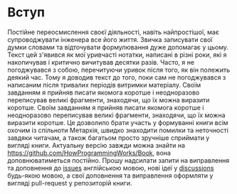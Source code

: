 # Вступ

Постійне переосмислення своєї діяльності, навіть найпростішої, має супроводжувати інженера все його життя. Звичка записувати свої думки словами та відточувати формулювання дуже допомагає у цьому. Текст цей з'явився як мої уривчасті нотатки, написані в різні роки, які я накопичував і критично вичитував десятки разів. Часто, я не погоджувався з собою, перечитуючи уривок після того, як він полежить деякий час. Тому я доводив текст до того, поки сам не погоджувався з написаним після тривалих періодів витримки матеріалу. Своїм завданням я прийняв писати якомога коротше і неодноразово переписував великі фрагменти, знаходячи, що їх можна виразити коротше. Своїм завданням я прийняв писати якомога коротше і неодноразово переписував великі фрагменти, знаходячи, що їх можна виразити коротше. Це дозволило брати участь у формуванні книги всім охочим із спільноти Метархія, швидко знаходити помилки та неточності завдяки читачам, а також багатьом просто зручніше сприймати у вигляді книги. Актуальну версію завжди можна знайти на https://github.com/HowProgrammingWorks/Book, вона доповнюватиметься постійно. Прошу надсилати запити на виправлення та доповнення до [issues](https://github.com/HowProgrammingWorks/Book/issues) англійською мовою, нові ідеї у [discussions](https://github.com/HowProgrammingWorks/Book/discussions) будь-якою мовою, а свої доповнення та виправлення оформляти у вигляді pull-request у репозиторій книги.
